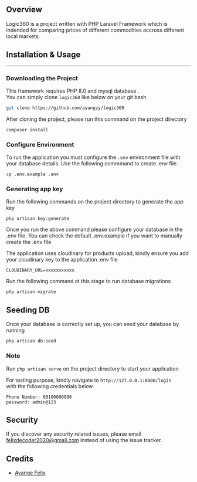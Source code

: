 
## Overview 

Logic360 is a project written with PHP Laravel Framework which is indended for comparing prices of different commodities accross different local markets.

## Installation & Usage
<hr/>

### Downloading the Project

This framework requires PHP 8.0 and mysql database
.  
You can simply clone  ``logic360`` like below on your git bash

```bash
git clone https://github.com/ayangzy/logic360
```

After cloning the project, please run this command on the project directory
```
composer install
```
### Configure Environment
To run the application you must configure the ```.env``` environment file with your database details. Use the following commmand to create .env file. 
```
cp .env.example .env

```

### Generating app key
Run the following commands on the project directory to generate the app key
```
php artisan key:generate
```

Once you run the above command please configure your database in the .env file. You can check the default .env.example if you want to manually create the .env file

The application uses cloudinary for products upload, kindly ensure you add your cloudinary key to the application .env file

```
CLOUDINARY_URL=xxxxxxxxxxx
```

 Run the following command at this stage to run database migrations
```
php artisan migrate
```

## Seeding DB
Once your database is correctly set up, you can seed your database by running
```
php artisan db:seed
```

### Note
Run ```php artisan serve```  on the project directory to start your application


For testing purpose, kindly navigate to ```http://127.0.0.1:8000/login``` <br> with the following credentials below <br>
```
Phone Number: 08100000000 
password: admin@123
```


## Security

If you discover any security related issues, please email felixdecoder2020@gmail.com instead of using the issue tracker.

## Credits

- [Ayange Felix](https://github.com/ayangzy)


